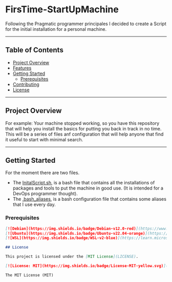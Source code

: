 # FirsTime-StartUpMachine

Following the Pragmatic programmer principales I decided to create a Script for the initial installation for a personal machine.

---



## Table of Contents

- [Project Overview](#project-overview)
- [Features](#features)
- [Getting Started](#getting-started)
  - [Prerequisites](#prerequisites)
- [Contributing](#contributing)
- [License](#license)

---

## Project Overview

For example: Your machine stopped working, so you have this repository that will help you install the basics 
for putting you back in track in no time.
This will be a series of files anf configuration that will help anyone that find it useful to start with minimal search.

---

## Getting Started

For the moment there are two files.

- The [InitalScript.sh](scripts/InitialScript.sh), is a bash file that contains all the installations of packages and tools to put the machine in good use. (It is intended for a DevOps programmer thought).
- The [.bash_aliases](scripts/.bash_aliases), is a bash configuration file that contains some aliases that I use every day.


### Prerequisites

```markdown
[![Debian](https://img.shields.io/badge/Debian-v12.0-red)](https://www.debian.org/distrib/)
[![Ubuntu](https://img.shields.io/badge/Ubuntu-v22.04-orange)](https://ubuntu.com/tutorials/install-ubuntu-desktop#1-overview)
[![WSL](https://img.shields.io/badge/WSL-v2-blue)](https://learn.microsoft.com/es-es/windows/wsl/install)

## License

This project is licensed under the [MIT License](LICENSE).

[![License: MIT](https://img.shields.io/badge/License-MIT-yellow.svg)](https://opensource.org/licenses/MIT)

The MIT License (MIT)